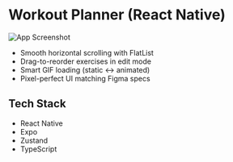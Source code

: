 # Workout Planner (React Native)

![App Screenshot](/assets/screenshots/main.png)


- Smooth horizontal scrolling with FlatList
- Drag-to-reorder exercises in edit mode
- Smart GIF loading (static ↔ animated)
- Pixel-perfect UI matching Figma specs

## Tech Stack
- React Native
- Expo
- Zustand  
- TypeScript

